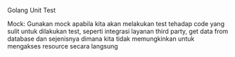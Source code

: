 Golang Unit Test

Mock:
Gunakan mock apabila kita akan melakukan test tehadap code yang sulit untuk dilakukan test, seperti integrasi layanan third party, get data from database dan sejenisnya dimana kita tidak memungkinkan untuk mengakses resource secara langsung
